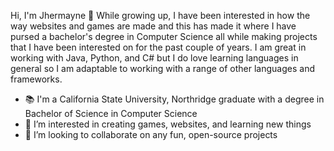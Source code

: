 Hi, I'm Jhermayne 👋
While growing up, I have been interested in how the way websites and games are made and this has made it where I have pursed a bachelor's degree in Computer Science all while making projects that I have been interested on for the past couple of years. I am great in working with Java, Python, and C# but I do love learning languages in general so I am adaptable to working with a range of other languages and frameworks. 

+ 📚 I'm a California State University, Northridge graduate with a degree in Bachelor of Science in Computer Science
+ 👀 I’m interested in creating games, websites, and learning new things
+ 💞️ I’m looking to collaborate on any fun, open-source projects

<!---
jheraff/jheraff is a ✨ special ✨ repository because its `README.md` (this file) appears on your GitHub profile.
You can click the Preview link to take a look at your changes.
--->
